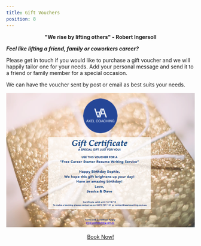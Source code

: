 ```yaml
---
title: Gift Vouchers
position: 8
---
```

<div style="text-align: center; font-weight:bold">
"We rise by lifting others" - Robert Ingersoll
</div>

_**Feel like lifting a friend, family or coworkers career?**_

Please get in touch if you would like to purchase a gift voucher and we will happily tailor one for your needs. Add your personal message and send it to a friend or family member for a special occasion.  

We can have the voucher sent by post or email as best suits your needs. 

<div style="text-align:center">

<img src="https://raw.githubusercontent.com/asabourin/axelcoaching/master/uploads/screen%20shot%202018-02-22%20at%209.40.33%20pm%20copy.png">

<p><a class="button" style="display: block; width: 200px; margin: 0 auto;" href="/contact">Book Now!</a></p>

</div>
